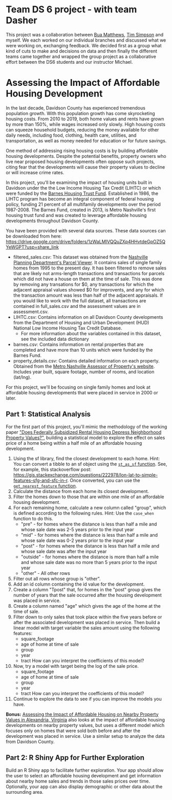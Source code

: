 # Team DS 6 project - with team Dasher

This project was a collaboration between [Bua Matthews](https://github.com/bvanitsthian), [Tim Simpson](https://github.com/tjsimpson524) and myself. We each worked on our individual branches and discussed what we were working on, exchanging feedback. We decided first as a group what kind of cuts to make and decisions on data and then finally the different teams came together and wrapped the group project as a collaborative effort between the DS6 students and our instructor Michael.

# Assessing the Impact of Affordable Housing Development

In the last decade, Davidson County has experienced tremendous population growth. With this population growth has come skyrocketing housing costs. From 2010 to 2019, both home values and rents have grown by more than 150%, while wages increased only slowly. High housing costs can squeeze household budgets, reducing the money available for other daily needs, including food, clothing, health care, utilities, and transportation, as well as money needed for education or for future savings.

One method of addressing rising housing costs is by building affordable housing developments. Despite the potential benefits, property owners who live near proposed housing developments often oppose such projects, citing fear that the developments will cause their property values to decline or will increase crime rates.

In this project, you'll be examining the impact of housing units built in Davidson under the the Low Income Housing Tax Credit (LIHTC) or which were funded by the [Barnes Housing Trust Fund](https://www.nashville.gov/departments/mayor/housing/barnes-fund). Established in 1986, the LIHTC program has become an integral component of federal housing policy, funding 21 percent of all multifamily developments over the period 1987-2008. The Barnes Fund, created in 2013, is Metro Nashville's first housing trust fund and was created to leverage affordable housing developments throughout Davidson County.

You have been provided with several data sources. These data sources can be downloaded from here: https://drive.google.com/drive/folders/1zWaLMIVQQuZXp4HHvtdeGpOZ5QYeWGPT?usp=share_link

* filtered_sales.csv: This dataset was obtained from the [Nashville Planning Department's Parcel Viewer](https://maps.nashville.gov/ParcelViewer/). It contains sales of single family homes from 1995 to the present day. It has been filtered to remove sales that are likely not arms-length transactions and transactions for parcels which did not have a house on them at the time of sale. This was done by removing any transations for $0, any transactions for which the adjacent appraisal values showed $0 for improvents, and any for which the transaction amount was less than half of the adjacent appraisals. If you would like to work with the full dataset, all transactions are contained in full_sales.csv and the assessment values are in assessment.csv.
* LIHTC.csv: Contains information on all Davidson County developments from the Department of Housing and Urban Development (HUD) National Low Income Housing Tax Credit Database.
    - For more information about the variables contained in this dataset, see the included data dictionary
* barnes.csv: Contains information on rental properties that are completed and have more than 10 units which were funded by the Barnes Fund.
* property_details.csv: Contains detailed information on each property. Obtained from the [Metro Nashville Assessor of Property's website](https://www.padctn.org/). Includes year built, square footage, number of rooms, and location (lat/lng).

For this project, we'll be focusing on single family homes and look at affordable housing developments that were placed in service in 2000 or later.
## Part 1: Statistical Analysis
For the first part of this project, you'll mimic the methodology of the working paper ["Does Federally Subsidized Rental Housing Depress Neighborhood Property Values?"](https://furmancenter.org/research/publication/does-federally-subsidized-rental-housing-depress-neighborhood-property), building a statistical model to explore the effect on sales price of a home being within a half mile of an affordable housing development.

1. Using the sf library, find the closest development to each home. Hint: You can convert a tibble to an sf object using the [`st_as_sf` function](https://r-spatial.github.io/sf/reference/st_as_sf.html). See, for example, this stackoverflow post: https://gis.stackexchange.com/questions/222978/lon-lat-to-simple-features-sfg-and-sfc-in-r. Once converted, you can use the [`get_nearest_feature` function](https://r-spatial.github.io/sf/reference/st_nearest_feature.html).
2. Calculate the distance from each home its closest development.
3. Filter the homes down to those that are within one mile of an affordable housing development.
4. For each remaining home, calculate a new column called "group", which is defined according to the following rules. Hint: Use the `case_when` function to do this.  
	* "pre" - for homes where the distance is less than half a mile and whose sale date was 2-5 years prior to the input year  
	* "mid" - for homes where the distance is less than half a mile and whose sale date was 0-2 years prior to the input year  
	* "post" - for homes where the distance is less than half a mile and whose sale date was after the input year  
	* "outside" - for homes where the distance is more than half a mile and whose sale date was no more than 5 years prior to the input year  
	* "other" - All other rows  
5. Filter out all rows whose group is "other".
6. Add an id column containing the id value for the development.
7. Create a column "Tpost" that, for homes in the "post" group gives the number of years that the sale occurred after the housing development was placed in service.
8. Create a column named "age" which gives the age of the home at the time of sale.
9. Filter down to only sales that took place within the five years before or after the associated development was placed in service. Then build a linear model with target variable the sales amount using the following features:
	- square_footage
	- age of home at time of sale
	- group
	- year
	- tract
How can you interpret the coefficients of this model?
10. Now, try a model with target being the log of the sale price.
	- square_footage
	- age of home at time of sale
	- group
	- year
	- tract
How can you interpret the coefficients of this model?
11. Continue to explore the data to see if you can improve the models you have.

**Bonus:** [Assessing the Impact of Affordable Housing on Nearby Property Values in Alexandria, Virginia](https://www.urban.org/research/publication/assessing-impact-affordable-housing-nearby-property-values-alexandria-virginia) also looks at the impact of affordable housing developments on nearby property values, but uses a different model which focuses only on homes that were sold both before and after the development was placed in service. Use a similar setup to analyze the data from Davidson County.

## Part 2: R Shiny App for Further Exploration
Build an R Shiny app to facilitate further exploration. Your app should allow the user to select an affordable housing development and get information about nearby home sales and trends in those sales prices over time. Optionally, your app can also display demographic or other data about the surrounding area.